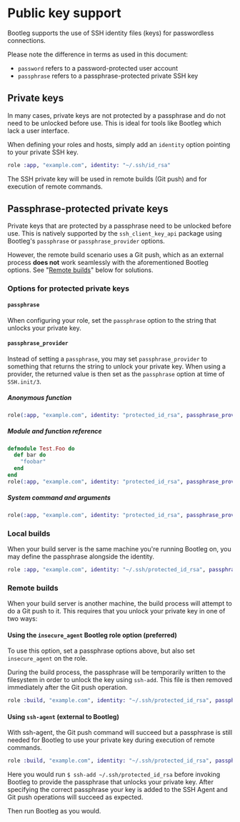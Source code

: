 # Public key support

Bootleg supports the use of SSH identity files (keys) for passwordless connections.

Please note the difference in terms as used in this document:

* `password` refers to a password-protected user account
* `passphrase` refers to a passphrase-protected private SSH key

## Private keys

In many cases, private keys are not protected by a passphrase and do not need to be unlocked before use.
This is ideal for tools like Bootleg which lack a user interface.

When defining your roles and hosts, simply add an `identity` option pointing to your private SSH key.

```elixir
role :app, "example.com", identity: "~/.ssh/id_rsa"
```

The SSH private key will be used in remote builds (Git push) and for execution of remote commands.

## Passphrase-protected private keys

Private keys that are protected by a passphrase need to be unlocked before use. This is natively
supported by the `ssh_client_key_api` package using Bootleg's `passphrase` or `passphrase_provider` options.

However, the remote build scenario uses a Git push, which as an external process **does not** work seamlessly
with the aforementioned Bootleg options. See "[Remote builds](#remote-builds)" below for solutions.

### Options for protected private keys

#### `passphrase`

When configuring your role, set the `passphrase` option to the string that unlocks your private key.

#### `passphrase_provider`

Instead of setting a `passphrase`, you may set `passphrase_provider` to something that returns the string to unlock your private key. When using a provider, the returned value is then set as the `passphrase` option at time of `SSH.init/3`.

##### Anonymous function

```elixir
role(:app, "example.com", identity: "protected_id_rsa", passphrase_provider: fn -> "foobar" end)
```

##### Module and function reference

```elixir
defmodule Test.Foo do
  def bar do
    "foobar"
  end
end
role(:app, "example.com", identity: "protected_id_rsa", passphrase_provider: {Test.Foo, :bar})
```

##### System command and arguments

```elixir
role(:app, "example.com", identity: "protected_id_rsa", passphrase_provider: {"/bin/echo", ["foobar"]})
```

### Local builds

When your build server is the same machine you're running Bootleg on, you may define the passphrase alongside the identity.

```elixir
role :app, "example.com", identity: "~/.ssh/protected_id_rsa", passphrase: "secretsauce"
```

### Remote builds

When your build server is another machine, the build process will attempt to do a Git push to it.
This requires that you unlock your private key in one of two ways:

#### Using the `insecure_agent` Bootleg role option (preferred)

To use this option, set a passphrase options above, but also set `insecure_agent` on the role.

During the build process, the passphrase will be temporarily written to the filesystem in order
to unlock the key using `ssh-add`. This file is then removed immediately after the Git push operation.

```elixir
role :build, "example.com", identity: "~/.ssh/protected_id_rsa", passphrase: "secretsauce", insecure_agent: true
```

#### Using `ssh-agent` (external to Bootleg)

With ssh-agent, the Git push command will succeed but a passphrase is still needed for Bootleg to use your private key during execution of remote commands.

```elixir
role :build, "example.com", identity: "~/.ssh/protected_id_rsa", passphrase: "secretsauce"
```

Here you would run `$ ssh-add ~/.ssh/protected_id_rsa` before invoking Bootleg to provide the passphrase that unlocks your private key. After specifying the correct passphrase your key is added to the SSH Agent and Git push operations will succeed as expected.

Then run Bootleg as you would.
